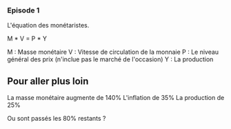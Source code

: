 ### Episode 1

L'équation des monétaristes.

M * V = P * Y

M : Masse monétaire
V : Vitesse de circulation de la monnaie
P : Le niveau général des prix (n'inclue pas le marché de l'occasion)
Y : La production


## Pour aller plus loin

La masse monétaire augmente de 140%
L'inflation de 35%
La production de 25%

Ou sont passés les 80% restants ?

